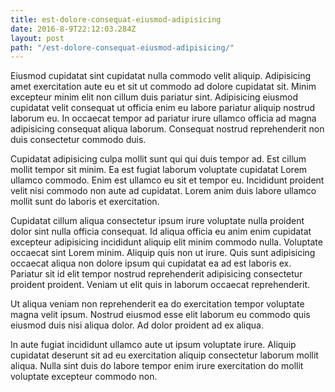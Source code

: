```yaml
---
title: est-dolore-consequat-eiusmod-adipisicing
date: 2016-8-9T22:12:03.284Z
layout: post
path: "/est-dolore-consequat-eiusmod-adipisicing/"
---
```


Eiusmod cupidatat sint cupidatat nulla commodo velit aliquip. Adipisicing amet exercitation aute eu et sit ut commodo ad dolore cupidatat sit. Minim excepteur minim elit non cillum duis pariatur sint. Adipisicing eiusmod cupidatat velit consequat ut officia enim eu labore pariatur aliquip nostrud laborum eu. In occaecat tempor ad pariatur irure ullamco officia ad magna adipisicing consequat aliqua laborum. Consequat nostrud reprehenderit non duis consectetur commodo duis.

Cupidatat adipisicing culpa mollit sunt qui qui duis tempor ad. Est cillum mollit tempor sit minim. Ea est fugiat laborum voluptate cupidatat Lorem ullamco commodo. Enim est ullamco eu sit et tempor eu. Incididunt proident velit nisi commodo non aute ad cupidatat. Lorem anim duis labore ullamco mollit sunt do laboris et exercitation.

Cupidatat cillum aliqua consectetur ipsum irure voluptate nulla proident dolor sint nulla officia consequat. Id aliqua officia eu anim enim cupidatat excepteur adipisicing incididunt aliquip elit minim commodo nulla. Voluptate occaecat sint Lorem minim. Aliquip quis non ut irure. Quis sunt adipisicing occaecat aliqua non dolore ipsum qui cupidatat ea ad est laboris ex. Pariatur sit id elit tempor nostrud reprehenderit adipisicing consectetur proident proident. Veniam ut elit quis in laborum occaecat reprehenderit.

Ut aliqua veniam non reprehenderit ea do exercitation tempor voluptate magna velit ipsum. Nostrud eiusmod esse elit laborum eu commodo quis eiusmod duis nisi aliqua dolor. Ad dolor proident ad ex aliqua.

In aute fugiat incididunt ullamco aute ut ipsum voluptate irure. Aliquip cupidatat deserunt sit ad eu exercitation aliquip consectetur laborum mollit aliqua. Nulla sint duis do labore tempor enim irure exercitation do mollit voluptate excepteur commodo non.